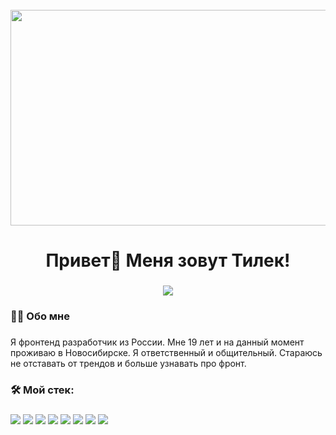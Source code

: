 <br clear="both">

<div align="center">
  <img width="517" height="345" src="https://images.unsplash.com/photo-1575365717666-1a84be3fd104?q=80&w=2070&auto=format&fit=crop&ixlib=rb-4.0.3&ixid=M3wxMjA3fDB8MHxwaG90by1wYWdlfHx8fGVufDB8fHx8fA%3D%3D"  />
</div>

###

<h1 align="center">Привет👋 Меня зовут Тилек!</h1>

###

<div align="center">
  <a href="https://t.me/Zikoshhn">
    <img src="https://img.shields.io/static/v1?message=Telegram&logo=telegram&label=&color=2CA5E0&logoColor=white&labelColor=&style=for-the-badge" />
  </a>
</div>

###

<h3 align="left">👩‍💻  Обо мне</h3>

###

<p align="left">Я фронтенд разработчик из России. Мне 19 лет и на данный момент проживаю в Новосибирске. Я ответственный и общительный. Стараюсь не отставать от трендов и больше узнавать про фронт.</p>

###

<h3 align="left">🛠 Мой стек:</h3>

###

<div align="left">
  <img src="https://img.shields.io/badge/react-%2320232a?style=for-the-badge&logo=react" />
  <img src="https://img.shields.io/badge/html-%23e34f26?style=for-the-badge&logo=html5&logoColor=white" />
  <img src="https://img.shields.io/badge/css-blue?style=for-the-badge&logo=css3" />
  <img src="https://img.shields.io/badge/TypeScript-blue?style=for-the-badge&logo=typescript&logoColor=white" />
  <img src="https://img.shields.io/badge/JavaScript-%2320232a?style=for-the-badge&logo=javascript&logoColor=%23F0DB4F" />
  <img src="https://img.shields.io/badge/npm-%2320232a?style=for-the-badge&logo=npm" />
  <img src="https://img.shields.io/badge/git-%2320232a?style=for-the-badge&logo=git" />
  <img src="https://img.shields.io/badge/mui-%230f1214?style=for-the-badge&logo=mui" />
</div>

###
